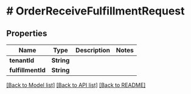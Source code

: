# # OrderReceiveFulfillmentRequest


## Properties 


Name | Type | Description | Notes
------------ | ------------- | ------------- | -------------
**tenantId**| **String** |   |
**fulfillmentId**| **String** |   |


[[Back to Model list]](../../README.md#models) [[Back to API list]](../../README.md#endpoints) [[Back to README]](../../README.md)

